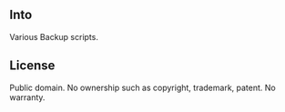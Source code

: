 Into
--------
Various Backup scripts. 

License
-------
Public domain. No ownership such as copyright, trademark, patent. No warranty.
